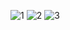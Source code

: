 ![1](https://github.com/Firatalbayati/React/assets/47159612/510215f5-a4d1-44d1-a637-82b84a8ecfb4)
![2](https://github.com/Firatalbayati/React/assets/47159612/fb38ea70-ba9c-4661-9af4-8ee8529fa605)
![3](https://github.com/Firatalbayati/React/assets/47159612/14bcb3bd-7b59-43e5-93e6-8f791797a1ee)
